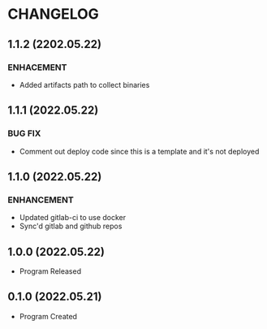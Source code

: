 # CHANGELOG

## 1.1.2 (2202.05.22)

### ENHACEMENT

- Added artifacts path to collect binaries

## 1.1.1 (2022.05.22)

### BUG FIX

- Comment out deploy code since this is a template and it's not deployed

## 1.1.0 (2022.05.22)

### ENHANCEMENT

- Updated gitlab-ci to use docker
- Sync'd gitlab and github repos

## 1.0.0 (2022.05.22)

- Program Released

## 0.1.0 (2022.05.21)

- Program Created
